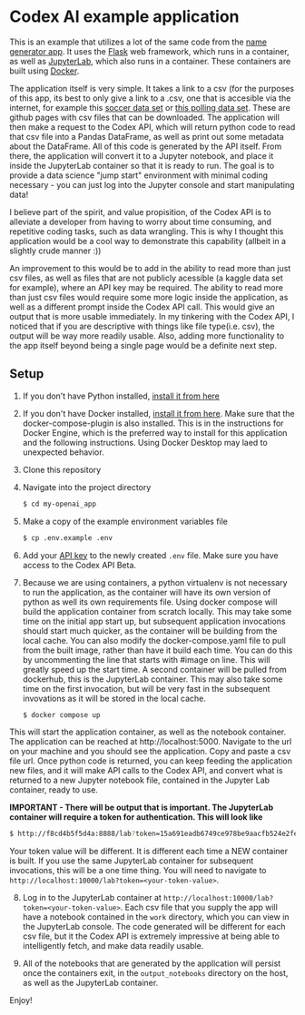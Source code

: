 # Codex AI example application

This is an example that utilizes a lot of the same code from the [name generator app](https://github.com/openai/openai-quickstart-python). It uses the [Flask](https://flask.palletsprojects.com/en/2.0.x/) web framework, which runs in a container, as well as [JupyterLab](https://github.com/jupyter/docker-stacks), which also runs in a container. These containers are built using [Docker](https://docs.docker.com/).

The application itself is very simple. It takes a link to a csv (for the purposes of this app, its best to only give a link to a .csv, one that is accesible via the internet, for example this [soccer data set](https://github.com/fivethirtyeight/data/tree/master/soccer-spi) or [this polling data set](https://github.com/fivethirtyeight/data/tree/master/polls). These are github pages with csv files that can be downloaded. The application will then make a request to the Codex API, which will return python code to read that csv file into a Pandas DataFrame, as well as print out some metadata about the DataFrame. All of this code is generated by the API itself. From there, the application will convert it to a Jupyter notebook, and place it inside the JupyterLab container so that it is ready to run. The goal is to provide a data science "jump start" environment with minimal coding necessary - you can just log into the Jupyter console and start manipulating data!

I believe part of the spirit, and value propisition, of the Codex API is to alleviate a developer from having to worry about time consuming, and repetitive coding tasks, such as data wrangling. This is why I thought this application would be a cool way to demonstrate this capability (allbeit in a slightly crude manner :))

An improvement to this would be to add in the ability to read more than just csv files, as well as files that are not publicly acessible (a kaggle data set for example), where an API key may be required. The ability to read more than just csv files would require some more logic inside the application, as well as a different prompt inside the Codex API call. This would give an output that is more usable immediately. In my tinkering with the Codex API, I noticed that if you are descriptive with things like file type(i.e. csv), the output will be way more readily usable.
Also, adding more functionality to the app itself beyond being a single page would be a definite next step.

## Setup

1. If you don’t have Python installed, [install it from here](https://www.python.org/downloads/)

2. If you don't have Docker installed, [install it from here](https://docs.docker.com/engine/install/). Make sure that the docker-compose-plugin is also installed. This is in the instructions for Docker Engine, which is the preferred way to install for this application and the following instructions. Using Docker Desktop may laed to unexpected behavior.

3. Clone this repository

4. Navigate into the project directory

   ```bash
   $ cd my-openai_app
   ```
5. Make a copy of the example environment variables file

   ```bash
   $ cp .env.example .env
   ```
   
6. Add your [API key](https://beta.openai.com/account/api-keys) to the newly created `.env` file. Make sure you have access to the Codex API Beta.

7. Because we are using containers, a python virtualenv is not necessary to run the application, as the container will have its own version of python as well its own requirements file. Using docker compose will build the application container from scratch locally. This may take some time on the initial app start up, but subsequent application invocations should start much quicker, as the container will be building from the local cache. You can also modify the docker-compose.yaml file to pull from the built image, rather than have it build each time. You can do this by uncommenting the line that starts with #image on line. This will greatly speed up the start time. A second container will be pulled from dockerhub, this is the JupyterLab container. This may also take some time on the first invocation, but will be very fast in the subsequent invovations as it will be stored in the local cache.

   ```bash
   $ docker compose up
   ```
This will start the application container, as well as the notebook container. The application can be reached at http://localhost:5000. Navigate to the url on your machine and you should see the application. Copy and paste a csv file url. Once python code is returned, you can keep feeding the application new files, and it will make API calls to the Codex API, and convert what is returned to a new Jupyter notebook file, contained in the Jupyter Lab container, ready to use. 

**IMPORTANT - There will be output that is important. The JupyterLab container will require a token for authentication. This will look like**

```bash
$ http://f8cd4b5f5d4a:8888/lab?token=15a691eadb6749ce978be9aacfb524e2fe9aab782df34044
```

Your token value will be different. It is different each time a NEW container is built. If you use the same JupyterLab container for subsequent invocations, this will be a one time thing. You will need to navigate to ```http://localhost:10000/lab?token=<your-token-value>```.

8. Log in to the JupyterLab container at ```http://localhost:10000/lab?token=<your-token-value>```. Each csv file that you supply the app will have a notebook contained in the ```work``` directory, which you can view in the JupyterLab console. The code generated will be different for each csv file, but it the Codex API is extremely impressive at being able to intelligently fetch, and make data readily usable.

9. All of the notebooks that are generated by the application will persist once the containers exit, in the ```output_notebooks``` directory on the host, as well as the JupyterLab container. 

Enjoy!
 
